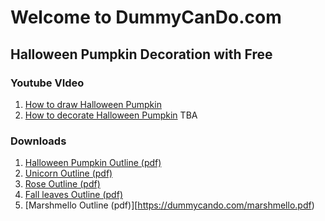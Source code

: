 
# Welcome to DummyCanDo.com
## Halloween Pumpkin Decoration with Free

### Youtube VIdeo
1. [How to draw Halloween Pumpkin](https://youtu.be/XTLz_P75gOM)
1. [How to decorate Halloween Pumpkin]() TBA


### Downloads
1. [Halloween Pumpkin Outline (pdf)](https://dummycando.com/pumpkin.pdf)
1. [Unicorn Outline (pdf)](https://dummycando.com/unicorn.pdf)
1. [Rose Outline (pdf)](https://dummycando.com/rose.pdf)
1. [Fall leaves Outline (pdf)](https://dummycando.com/fallleaves.pdf)
1. [Marshmello Outline (pdf)][https://dummycando.com/marshmello.pdf)


